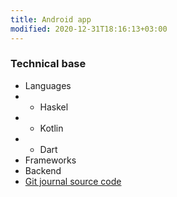 ```yaml
---
title: Android app
modified: 2020-12-31T18:16:13+03:00
---
```


### Technical base
* Languages
* * Haskel
* * Kotlin
* * Dart
* Frameworks
* Backend
* [Git journal source code](https://github.com/GitJournal/GitJournal)